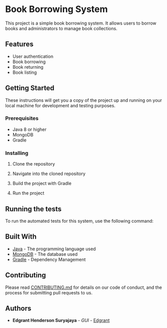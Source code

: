 # Book Borrowing System

This project is a simple book borrowing system. It allows users to borrow books and administrators to manage book collections.

## Features

- User authentication
- Book borrowing
- Book returning
- Book listing

## Getting Started

These instructions will get you a copy of the project up and running on your local machine for development and testing purposes.

### Prerequisites

- Java 8 or higher
- MongoDB
- Gradle

### Installing

1. Clone the repository

2. Navigate into the cloned repository

3. Build the project with Gradle

4. Run the project


## Running the tests

To run the automated tests for this system, use the following command:

## Built With

- [Java](https://www.java.com) - The programming language used
- [MongoDB](https://www.mongodb.com) - The database used
- [Gradle](https://gradle.org) - Dependency Management

## Contributing

Please read [CONTRIBUTING.md](https://gist.github.com/yourusername/yourcontributingmdlink) for details on our code of conduct, and the process for submitting pull requests to us.

## Authors

- **Edgrant Henderson Suryajaya** - *GUI* - [Edgrant](https://github.com/edgrantH)
<!-- - **Edgrant Henderson Suryajaya** - *GUI* - [Edgrant](https://github.com/edgrantH)
- **Edgrant Henderson Suryajaya** - *GUI* - [Edgrant](https://github.com/edgrantH)
- **Edgrant Henderson Suryajaya** - *GUI* - [Edgrant](https://github.com/edgrantH) -->